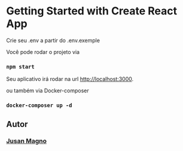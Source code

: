 # Getting Started with Create React App

Crie seu .env a partir do .env.exemple

Você pode rodar o projeto via

### `npm start`

Seu aplicativo irá rodar na url [http://localhost:3000](http://localhost:3000).

ou também via Docker-composer

### `docker-composer up -d`

## Autor

### [Jusan Magno](https://www.linkedin.com/in/jusanmagno/)
